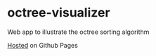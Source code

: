 # octree-visualizer
Web app to illustrate the octree sorting algorithm

[Hosted](https://heartgg.github.io/octree-visualizer/) on Github Pages
